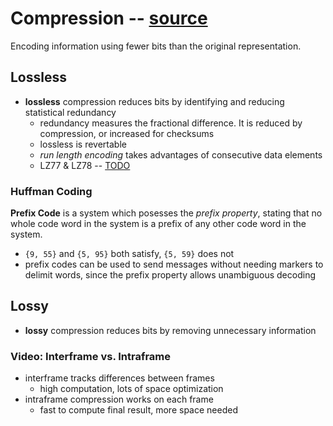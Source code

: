 # Compression -- [source](https://en.wikipedia.org/wiki/Data_compression)
Encoding information using fewer bits than the original representation.

## Lossless
- **lossless** compression reduces bits by identifying and reducing statistical redundancy
  - redundancy measures the fractional difference. It is reduced by compression, or increased for checksums
  - lossless is revertable
  - *run length encoding* takes advantages of consecutive data elements
  - LZ77 & LZ78 -- [TODO](https://www.cs.duke.edu/courses/spring03/cps296.5/papers/ziv_lempel_1977_universal_algorithm.pdf)

### Huffman Coding
**Prefix Code** is a system which posesses the *prefix property*, stating that no whole code word in the system is a prefix of any other code word in the system.
- `{9, 55}` and `{5, 95}` both satisfy, `{5, 59}` does not 
- prefix codes can be used to send messages without needing markers to delimit words, since the prefix property allows unambiguous decoding 

## Lossy
- **lossy** compression reduces bits by removing unnecessary information

### Video: Interframe vs. Intraframe
- interframe tracks differences between frames
  - high computation, lots of space optimization
- intraframe compression works on each frame 
  - fast to compute final result, more space needed
